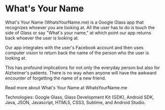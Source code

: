 # What's Your Name

What's Your Name (WhatsYourName.me) is a Google Glass app that recognizes whoever you are looking at. All the user has to do is touch the side of Glass or say "What's your name," at which point our app returns back whoever the user is looking at.

Our app integrates with the user's Facebook account and then uses computer vision to return back the name of the person who the user is looking at.

This has profound implications for not only the everyday person but also for Alzheimer's patients. There is no way when anyone will have the awkward encounter of forgetting the name of a new friend. 

Read more about What's Your Name at WhatsYourName.me

Technologies: Google Glass, Glass Development Kit (GDK), Android SDK, Java, JSON, Javascript, HTML5, CSS3, Sublime, and Android Studio. 
